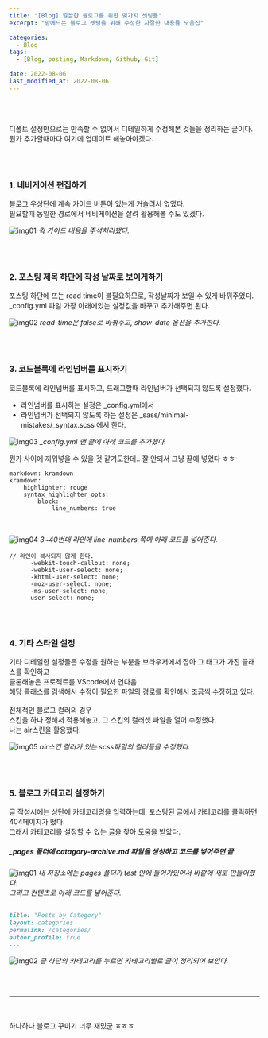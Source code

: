 ```yaml
---
title: "[Blog] 깔끔한 블로그를 위한 몇가지 셋팅들"
excerpt: "맘에드는 블로그 셋팅을 위해 수정한 자잘한 내용들 모음집"

categories:
  - Blog
tags:
  - [Blog, posting, Markdown, Github, Git]

date: 2022-08-06
last_modified_at: 2022-08-06
---
```


<br>
<br>

디폴트 설정만으로는 만족할 수 없어서 디테일하게 수정해본 것들을 정리하는 글이다.<br>
뭔가 추가할때마다 여기에 업데이트 해놓아야겠다.

<br>
<br>

### 1. 네비게이션 편집하기

블로그 우상단에 계속 가이드 버튼이 있는게 거슬려서 없앴다.<br>
필요할때 동일한 경로에서 네비게이션을 살려 활용해볼 수도 있겠다.

![img01](https://user-images.githubusercontent.com/81657811/183248031-93f90dc5-bb59-4ee4-b0ea-c22d19f6c33d.png)
_퀵 가이드 내용을 주석처리했다._

<br>
<br>

### 2. 포스팅 제목 하단에 작성 날짜로 보이게하기

포스팅 하단에 뜨는 read time이 불필요하므로, 작성날짜가 보일 수 있게 바꿔주었다. <br>
\_config.yml 파일 가장 아래에있는 설정값을 바꾸고 추가해주면 된다.

![img02](https://user-images.githubusercontent.com/81657811/183248193-7662754c-dcd2-4be6-b4f0-e7394ff8d397.png)
_read-time은 false로 바꿔주고, show-date 옵션을 추가한다._

<br>
<br>

### 3. 코드블록에 라인넘버를 표시하기

코드블록에 라인넘버를 표시하고, 드래그할때 라인넘버가 선택되지 않도록 설정했다.

- 라인넘버를 표시하는 설정은 \_config.yml에서
- 라인넘버가 선택되지 않도록 하는 설정은 \_sass/minimal-mistakes/\_syntax.scss 에서 한다.

![img03](https://user-images.githubusercontent.com/81657811/183248552-7e6ca3db-509c-4d05-98a5-3dc3bdc4c0ae.png)
_\_config.yml 맨 끝에 아래 코드를 추가했다._

뭔가 사이에 끼워넣을 수 있을 것 같기도한데.. 잘 안되서 그냥 끝에 넣었다 ㅎㅎ

```
markdown: kramdown
kramdown:
    highlighter: rouge
    syntax_highlighter_opts:
        block:
            line_numbers: true
```

<br>

![img04](https://user-images.githubusercontent.com/81657811/183248671-d6128296-901d-4a5b-9614-b686a3e48d8c.png)
_3~40번대 라인에 line-numbers 쪽에 아래 코드를 넣어준다._

```
// 라인이 복사되지 않게 한다.
      -webkit-touch-callout: none;
      -webkit-user-select: none;
      -khtml-user-select: none;
      -moz-user-select: none;
      -ms-user-select: none;
      user-select: none;
```

<br>
<br>

### 4. 기타 스타일 설정

기타 디테일한 설정들은 수정을 원하는 부분을 브라우저에서 잡아 그 태그가 가진 클래스를 확인하고 <br>
클론해놓은 프로젝트를 VScode에서 연다음 <br>
해당 클래스를 검색해서 수정이 필요한 파일의 경로를 확인해서 조금씩 수정하고 있다.
<br>
<br>
전체적인 블로그 컬러의 경우<br>
스킨을 하나 정해서 적용해놓고, 그 스킨의 컬러셋 파일을 열어 수정했다.<br>
나는 air스킨을 활용했다.

![img05](https://user-images.githubusercontent.com/81657811/183248809-ec82ae0e-e943-4082-baf5-a8cbd8388d66.png)
_air스킨 컬러가 있는 scss파일의 컬러들을 수정했다._

<br>
<br>

### 5. 블로그 카테고리 설정하기
글 작성시에는 상단에 카테고리명을 입력하는데, 포스팅된 글에서 카테고리를 클릭하면 404페이지가 떴다.<br>
그래서 카테고리를 설정할 수 있는 [글]을 찾아 도움을 받았다.
<br>
##### _pages 폴더에 catagory-archive.md 파일을 생성하고 코드를 넣어주면 끝
![img01](https://user-images.githubusercontent.com/81657811/183286404-0275d1da-de21-4285-a1b0-bcdebb858f18.png)
_내 저장소에는 pages 폴더가 test 안에 들어가있어서 바깥에 새로 만들어줬다.<br>
그리고 컨텐츠로 아래 코드를 넣어준다._

```markdown
---
title: "Posts by Category"
layout: categories
permalink: /categories/
author_profile: true
---
```
![img02](https://user-images.githubusercontent.com/81657811/183286408-7575ea9b-511f-4fa4-bec2-214903d8b481.png)
_글 하단의 카테고리를 누르면 카테고리별로 글이 정리되어 보인다._

<br>
<br>
<hr/>
<br>
<br>
하나하나 블로그 꾸미기 너무 재밌군 ㅎㅎㅎ

[글]: https://devinlife.com/howto%20github%20pages/category-tag/
